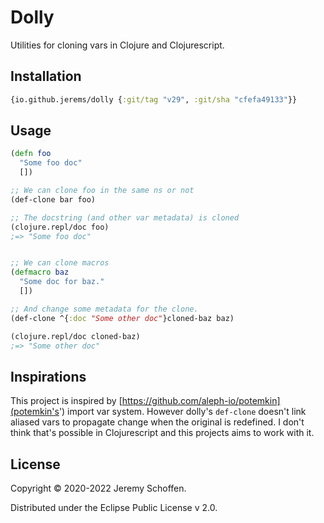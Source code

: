 

# Dolly

Utilities for cloning vars in Clojure and Clojurescript.


## Installation
```clojure
{io.github.jerems/dolly {:git/tag "v29", :git/sha "cfefa49133"}}
```

## Usage

```Clojure
(defn foo
  "Some foo doc"
  [])

;; We can clone foo in the same ns or not
(def-clone bar foo)

;; The docstring (and other var metadata) is cloned
(clojure.repl/doc foo)
;=> "Some foo doc"


;; We can clone macros
(defmacro baz
  "Some doc for baz."
  [])

;; And change some metadata for the clone.
(def-clone ^{:doc "Some other doc"}cloned-baz baz)

(clojure.repl/doc cloned-baz)
;=> "Some other doc"
```

## Inspirations
This project is inspired by [https://github.com/aleph-io/potemkin](potemkin's') import var system.
However dolly's `def-clone` doesn't link aliased vars to propagate change when the original is redefined.
I don't think that's possible in Clojurescript and this projects aims to work with it.

## License

Copyright © 2020-2022 Jeremy Schoffen.

Distributed under the Eclipse Public License v 2.0.
